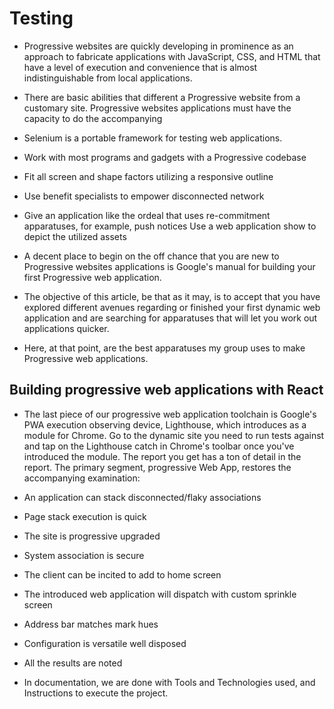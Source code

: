 # Testing
- Progressive websites are quickly developing in prominence as an approach to fabricate applications with JavaScript, CSS, 
 and HTML that have a level of execution and convenience that is almost indistinguishable from local applications. 
  
 - There are basic abilities that different a Progressive website from a customary site. Progressive websites applications must have the capacity to do the accompanying
 - Selenium is a portable framework for testing web applications. 
 - Work with most programs and gadgets  with a Progressive codebase 
 - Fit all screen and shape factors utilizing a responsive outline 
 - Use benefit specialists to empower disconnected network 
 - Give an application like the ordeal that uses re-commitment apparatuses, for example, push notices 
Use a web application show to depict the utilized assets 
- A decent place to begin on the off chance that you are new to Progressive websites applications is Google's manual for building your first Progressive web application. 
- The objective of this article, be that as it may, is to accept that you have explored different avenues regarding or finished your first dynamic web application and are searching for apparatuses that will let you work out applications quicker.
- Here, at that point, are the best apparatuses my group uses to make Progressive web applications. 
## Building progressive web applications with React
- The last piece of our progressive web application toolchain is Google's PWA execution observing device, Lighthouse, which introduces as a module for Chrome. Go to the dynamic site you need to run tests against and tap on the Lighthouse catch in Chrome's toolbar once you've introduced the module. The report you get has a ton of detail in the report. The primary segment, progressive Web App, restores the accompanying examination: 

- An application can stack disconnected/flaky associations 

- Page stack execution is quick 

- The site is progressive  upgraded 

- System association is secure 

- The client can be incited to add to home screen 

- The introduced web application will dispatch with custom sprinkle screen 

- Address bar matches mark hues 

- Configuration is versatile well disposed

- All the results are noted

- In documentation, we are done with Tools and Technologies used, and Instructions to execute the project.
